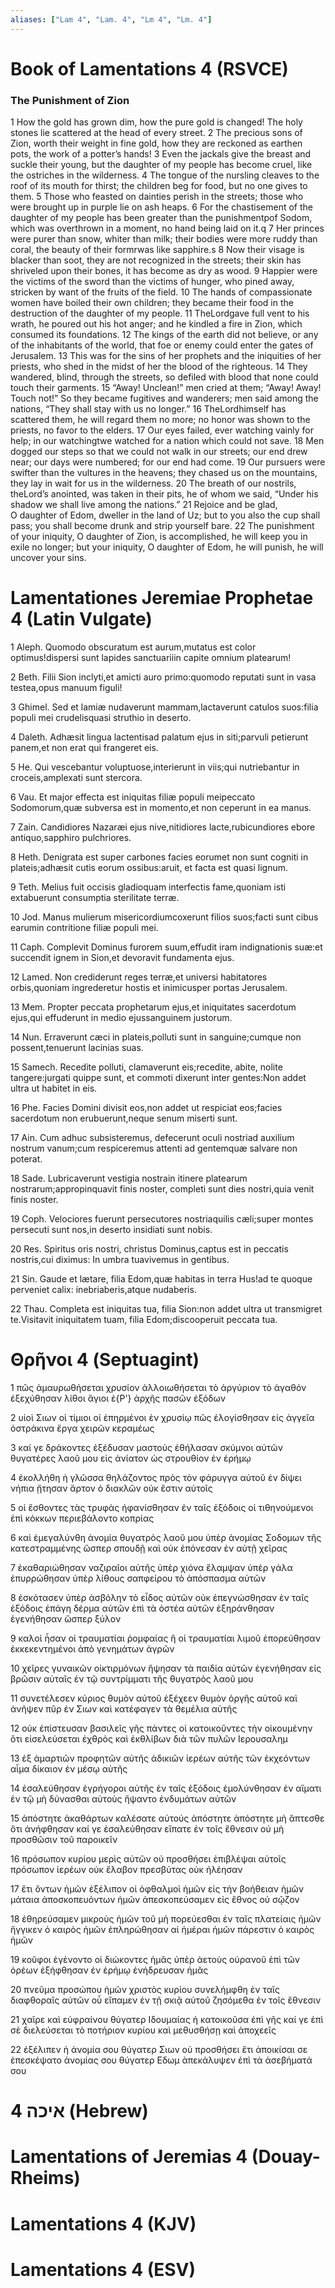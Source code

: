 ```yaml
---
aliases: ["Lam 4", "Lam. 4", "Lm 4", "Lm. 4"]
---
```



# Book of Lamentations 4 (RSVCE)

### The Punishment of Zion
1 How the gold has grown dim, how the pure gold is changed! The holy stones lie scattered at the head of every street.
2 The precious sons of Zion, worth their weight in fine gold, how they are reckoned as earthen pots, the work of a potter’s hands!
3 Even the jackals give the breast and suckle their young, but the daughter of my people has become cruel, like the ostriches in the wilderness.
4 The tongue of the nursling cleaves to the roof of its mouth for thirst; the children beg for food, but no one gives to them.
5 Those who feasted on dainties perish in the streets; those who were brought up in purple lie on ash heaps.
6 For the chastisement of the daughter of my people has been greater than the punishmentpof Sodom, which was overthrown in a moment, no hand being laid on it.q
7 Her princes were purer than snow, whiter than milk; their bodies were more ruddy than coral, the beauty of their formrwas like sapphire.s
8 Now their visage is blacker than soot, they are not recognized in the streets; their skin has shriveled upon their bones, it has become as dry as wood.
9 Happier were the victims of the sword than the victims of hunger, who pined away, stricken by want of the fruits of the field.
10 The hands of compassionate women have boiled their own children; they became their food in the destruction of the daughter of my people.
11 TheLordgave full vent to his wrath, he poured out his hot anger; and he kindled a fire in Zion, which consumed its foundations.
12 The kings of the earth did not believe, or any of the inhabitants of the world, that foe or enemy could enter the gates of Jerusalem.
13 This was for the sins of her prophets and the iniquities of her priests, who shed in the midst of her the blood of the righteous.
14 They wandered, blind, through the streets, so defiled with blood that none could touch their garments.
15 “Away! Unclean!” men cried at them; “Away! Away! Touch not!” So they became fugitives and wanderers; men said among the nations, “They shall stay with us no longer.”
16 TheLordhimself has scattered them, he will regard them no more; no honor was shown to the priests, no favor to the elders.
17 Our eyes failed, ever watching vainly for help; in our watchingtwe watched for a nation which could not save.
18 Men dogged our steps so that we could not walk in our streets; our end drew near; our days were numbered; for our end had come.
19 Our pursuers were swifter than the vultures in the heavens; they chased us on the mountains, they lay in wait for us in the wilderness.
20 The breath of our nostrils, theLord’s anointed, was taken in their pits, he of whom we said, “Under his shadow we shall live among the nations.”
21 Rejoice and be glad, O daughter of Edom, dweller in the land of Uz; but to you also the cup shall pass; you shall become drunk and strip yourself bare.
22 The punishment of your iniquity, O daughter of Zion, is accomplished, he will keep you in exile no longer; but your iniquity, O daughter of Edom, he will punish, he will uncover your sins.


# Lamentationes Jeremiae Prophetae 4 (Latin Vulgate)

1 Aleph. Quomodo obscuratum est aurum,mutatus est color optimus!dispersi sunt lapides sanctuariiin capite omnium platearum!

2 Beth. Filii Sion inclyti,et amicti auro primo:quomodo reputati sunt in vasa testea,opus manuum figuli!

3 Ghimel. Sed et lamiæ nudaverunt mammam,lactaverunt catulos suos:filia populi mei crudelisquasi struthio in deserto.

4 Daleth. Adhæsit lingua lactentisad palatum ejus in siti;parvuli petierunt panem,et non erat qui frangeret eis.

5 He. Qui vescebantur voluptuose,interierunt in viis;qui nutriebantur in croceis,amplexati sunt stercora.

6 Vau. Et major effecta est iniquitas filiæ populi meipeccato Sodomorum,quæ subversa est in momento,et non ceperunt in ea manus.

7 Zain. Candidiores Nazaræi ejus nive,nitidiores lacte,rubicundiores ebore antiquo,sapphiro pulchriores.

8 Heth. Denigrata est super carbones facies eorumet non sunt cogniti in plateis;adhæsit cutis eorum ossibus:aruit, et facta est quasi lignum.

9 Teth. Melius fuit occisis gladioquam interfectis fame,quoniam isti extabuerunt consumptia sterilitate terræ.

10 Jod. Manus mulierum misericordiumcoxerunt filios suos;facti sunt cibus earumin contritione filiæ populi mei.

11 Caph. Complevit Dominus furorem suum,effudit iram indignationis suæ:et succendit ignem in Sion,et devoravit fundamenta ejus.

12 Lamed. Non crediderunt reges terræ,et universi habitatores orbis,quoniam ingrederetur hostis et inimicusper portas Jerusalem.

13 Mem. Propter peccata prophetarum ejus,et iniquitates sacerdotum ejus,qui effuderunt in medio ejussanguinem justorum.

14 Nun. Erraverunt cæci in plateis,polluti sunt in sanguine;cumque non possent,tenuerunt lacinias suas.

15 Samech. Recedite polluti, clamaverunt eis;recedite, abite, nolite tangere:jurgati quippe sunt, et commoti dixerunt inter gentes:Non addet ultra ut habitet in eis.

16 Phe. Facies Domini divisit eos,non addet ut respiciat eos;facies sacerdotum non erubuerunt,neque senum miserti sunt.

17 Ain. Cum adhuc subsisteremus, defecerunt oculi nostriad auxilium nostrum vanum;cum respiceremus attenti ad gentemquæ salvare non poterat.

18 Sade. Lubricaverunt vestigia nostrain itinere platearum nostrarum;appropinquavit finis noster, completi sunt dies nostri,quia venit finis noster.

19 Coph. Velociores fuerunt persecutores nostriaquilis cæli;super montes persecuti sunt nos,in deserto insidiati sunt nobis.

20 Res. Spiritus oris nostri, christus Dominus,captus est in peccatis nostris,cui diximus: In umbra tuavivemus in gentibus.

21 Sin. Gaude et lætare, filia Edom,quæ habitas in terra Hus!ad te quoque perveniet calix: inebriaberis,atque nudaberis.

22 Thau. Completa est iniquitas tua, filia Sion:non addet ultra ut transmigret te.Visitavit iniquitatem tuam, filia Edom;discooperuit peccata tua.


# Θρῆνοι 4 (Septuagint)

1 πῶς ἀμαυρωθήσεται χρυσίον ἀλλοιωθήσεται τὸ ἀργύριον τὸ ἀγαθόν ἐξεχύθησαν λίθοι ἅγιοι ἐ{P'} ἀρχῆς πασῶν ἐξόδων

2 υἱοὶ Σιων οἱ τίμιοι οἱ ἐπηρμένοι ἐν χρυσίῳ πῶς ἐλογίσθησαν εἰς ἀγγεῖα ὀστράκινα ἔργα χειρῶν κεραμέως

3 καί γε δράκοντες ἐξέδυσαν μαστούς ἐθήλασαν σκύμνοι αὐτῶν θυγατέρες λαοῦ μου εἰς ἀνίατον ὡς στρουθίον ἐν ἐρήμῳ

4 ἐκολλήθη ἡ γλῶσσα θηλάζοντος πρὸς τὸν φάρυγγα αὐτοῦ ἐν δίψει νήπια ᾔτησαν ἄρτον ὁ διακλῶν οὐκ ἔστιν αὐτοῖς

5 οἱ ἔσθοντες τὰς τρυφὰς ἠφανίσθησαν ἐν ταῖς ἐξόδοις οἱ τιθηνούμενοι ἐπὶ κόκκων περιεβάλοντο κοπρίας

6 καὶ ἐμεγαλύνθη ἀνομία θυγατρὸς λαοῦ μου ὑπὲρ ἀνομίας Σοδομων τῆς κατεστραμμένης ὥσπερ σπουδῇ καὶ οὐκ ἐπόνεσαν ἐν αὐτῇ χεῖρας

7 ἐκαθαριώθησαν ναζιραῖοι αὐτῆς ὑπὲρ χιόνα ἔλαμψαν ὑπὲρ γάλα ἐπυρρώθησαν ὑπὲρ λίθους σαπφείρου τὸ ἀπόσπασμα αὐτῶν

8 ἐσκότασεν ὑπὲρ ἀσβόλην τὸ εἶδος αὐτῶν οὐκ ἐπεγνώσθησαν ἐν ταῖς ἐξόδοις ἐπάγη δέρμα αὐτῶν ἐπὶ τὰ ὀστέα αὐτῶν ἐξηράνθησαν ἐγενήθησαν ὥσπερ ξύλον

9 καλοὶ ἦσαν οἱ τραυματίαι ῥομφαίας ἢ οἱ τραυματίαι λιμοῦ ἐπορεύθησαν ἐκκεκεντημένοι ἀπὸ γενημάτων ἀγρῶν

10 χεῖρες γυναικῶν οἰκτιρμόνων ἥψησαν τὰ παιδία αὐτῶν ἐγενήθησαν εἰς βρῶσιν αὐταῖς ἐν τῷ συντρίμματι τῆς θυγατρὸς λαοῦ μου

11 συνετέλεσεν κύριος θυμὸν αὐτοῦ ἐξέχεεν θυμὸν ὀργῆς αὐτοῦ καὶ ἀνῆψεν πῦρ ἐν Σιων καὶ κατέφαγεν τὰ θεμέλια αὐτῆς

12 οὐκ ἐπίστευσαν βασιλεῖς γῆς πάντες οἱ κατοικοῦντες τὴν οἰκουμένην ὅτι εἰσελεύσεται ἐχθρὸς καὶ ἐκθλίβων διὰ τῶν πυλῶν Ιερουσαλημ

13 ἐξ ἁμαρτιῶν προφητῶν αὐτῆς ἀδικιῶν ἱερέων αὐτῆς τῶν ἐκχεόντων αἷμα δίκαιον ἐν μέσῳ αὐτῆς

14 ἐσαλεύθησαν ἐγρήγοροι αὐτῆς ἐν ταῖς ἐξόδοις ἐμολύνθησαν ἐν αἵματι ἐν τῷ μὴ δύνασθαι αὐτοὺς ἥψαντο ἐνδυμάτων αὐτῶν

15 ἀπόστητε ἀκαθάρτων καλέσατε αὐτούς ἀπόστητε ἀπόστητε μὴ ἅπτεσθε ὅτι ἀνήφθησαν καί γε ἐσαλεύθησαν εἴπατε ἐν τοῖς ἔθνεσιν οὐ μὴ προσθῶσιν τοῦ παροικεῖν

16 πρόσωπον κυρίου μερὶς αὐτῶν οὐ προσθήσει ἐπιβλέψαι αὐτοῖς πρόσωπον ἱερέων οὐκ ἔλαβον πρεσβύτας οὐκ ἠλέησαν

17 ἔτι ὄντων ἡμῶν ἐξέλιπον οἱ ὀφθαλμοὶ ἡμῶν εἰς τὴν βοήθειαν ἡμῶν μάταια ἀποσκοπευόντων ἡμῶν ἀπεσκοπεύσαμεν εἰς ἔθνος οὐ σῷζον

18 ἐθηρεύσαμεν μικροὺς ἡμῶν τοῦ μὴ πορεύεσθαι ἐν ταῖς πλατείαις ἡμῶν ἤγγικεν ὁ καιρὸς ἡμῶν ἐπληρώθησαν αἱ ἡμέραι ἡμῶν πάρεστιν ὁ καιρὸς ἡμῶν

19 κοῦφοι ἐγένοντο οἱ διώκοντες ἡμᾶς ὑπὲρ ἀετοὺς οὐρανοῦ ἐπὶ τῶν ὀρέων ἐξήφθησαν ἐν ἐρήμῳ ἐνήδρευσαν ἡμᾶς

20 πνεῦμα προσώπου ἡμῶν χριστὸς κυρίου συνελήμφθη ἐν ταῖς διαφθοραῖς αὐτῶν οὗ εἴπαμεν ἐν τῇ σκιᾷ αὐτοῦ ζησόμεθα ἐν τοῖς ἔθνεσιν

21 χαῖρε καὶ εὐφραίνου θύγατερ Ιδουμαίας ἡ κατοικοῦσα ἐπὶ γῆς καί γε ἐπὶ σὲ διελεύσεται τὸ ποτήριον κυρίου καὶ μεθυσθήσῃ καὶ ἀποχεεῖς

22 ἐξέλιπεν ἡ ἀνομία σου θύγατερ Σιων οὐ προσθήσει ἔτι ἀποικίσαι σε ἐπεσκέψατο ἀνομίας σου θύγατερ Εδωμ ἀπεκάλυψεν ἐπὶ τὰ ἀσεβήματά σου


# 4 איכה (Hebrew)


# Lamentations of Jeremias 4 (Douay-Rheims)


# Lamentations 4 (KJV)


# Lamentations 4 (ESV)

